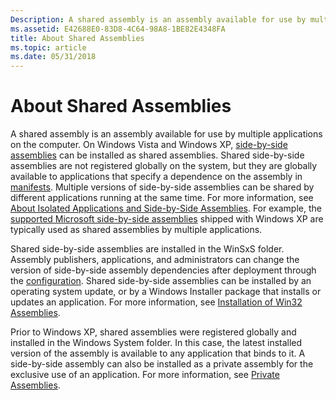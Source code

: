 ```yaml
---
Description: A shared assembly is an assembly available for use by multiple applications on the computer.
ms.assetid: E42688E0-83D8-4C64-98A8-1BE82E4348FA
title: About Shared Assemblies
ms.topic: article
ms.date: 05/31/2018
---
```


# About Shared Assemblies

A shared assembly is an assembly available for use by multiple applications on the computer. On Windows Vista and Windows XP, [side-by-side assemblies](about-side-by-side-assemblies-.md) can be installed as shared assemblies. Shared side-by-side assemblies are not registered globally on the system, but they are globally available to applications that specify a dependence on the assembly in [manifests](manifests.md). Multiple versions of side-by-side assemblies can be shared by different applications running at the same time. For more information, see [About Isolated Applications and Side-by-Side Assemblies](about-isolated-applications-and-side-by-side-assemblies.md). For example, the [supported Microsoft side-by-side assemblies](supported-microsoft-side-by-side-assemblies.md) shipped with Windows XP are typically used as shared assemblies by multiple applications.

Shared side-by-side assemblies are installed in the WinSxS folder. Assembly publishers, applications, and administrators can change the version of side-by-side assembly dependencies after deployment through the [configuration](configuration.md). Shared side-by-side assemblies can be installed by an operating system update, or by a Windows Installer package that installs or updates an application. For more information, see [Installation of Win32 Assemblies](https://msdn.microsoft.com/library/Aa369292(v=VS.85).aspx).

Prior to Windows XP, shared assemblies were registered globally and installed in the Windows System folder. In this case, the latest installed version of the assembly is available to any application that binds to it. A side-by-side assembly can also be installed as a private assembly for the exclusive use of an application. For more information, see [Private Assemblies](https://docs.microsoft.com/windows/desktop/Msi/private-assemblies).

 

 



